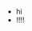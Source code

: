 -  hi
- !!!!

<!---
mineserver64me/mineserver64me is a ✨ special ✨ repository because its `README.md` (this file) appears on your GitHub profile.
You can click the Preview link to take a look at your changes.
--->
